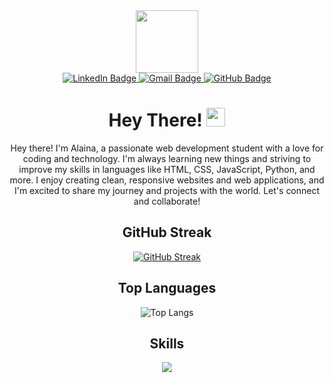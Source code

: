 <div id="header" align="center">
  <img src="https://media.giphy.com/media/M9gbBd9nbDrOTu1Mqx/giphy.gif" width="100"/>
  <div id="badges">
    <a href="https://www.linkedin.com/in/alaina-a-881023343/">
      <img src="https://img.shields.io/badge/LinkedIn-blue?style=for-the-badge&logo=linkedin&logoColor=white" alt="LinkedIn Badge"/>
    </a>
    <a href="mailto:alainaajce93@gmail.com">
      <img src="https://img.shields.io/badge/Gmail-red?style=for-the-badge&logo=gmail&logoColor=white" alt="Gmail Badge"/>
    </a>
    <a href="https://github.com/Alaina-1">
      <img src="https://img.shields.io/badge/GitHub-black?style=for-the-badge&logo=github&logoColor=white" alt="GitHub Badge"/>
    </a>
  </div>
    <h1>Hey There! <img src="https://media.giphy.com/media/hvRJCLFzcasrR4ia7z/giphy.gif" width="30px"/></h1>
  <p align="center">
    Hey there! I'm Alaina, a passionate web development student with a love for coding and technology. I'm always learning new things and striving to improve my skills in languages like HTML, CSS, JavaScript, Python, and more. I enjoy creating clean, responsive websites and web applications, and I'm excited to share my journey and projects with the world. Let's connect and collaborate!
  </p>
  <h2>GitHub Streak</h2>
  <a href="https://github-readme-streak-stats.vercel.app/?user=Alaina-1&theme=dark">
    <img src="https://github-readme-streak-stats.vercel.app/?user=Alaina-1&theme=dark" alt="GitHub Streak" />
  </a>
  <h2>Top Languages</h2>
  <img src="https://github-readme-stats.vercel.app/api/top-langs/?username=Alaina-1&layout=compact&theme=vision-friendly-dark" alt="Top Langs" />
</div>
<h2 align="center">Skills</h2>
<p align="center">
  <a href="https://skillicons.dev">
    <img src="https://skillicons.dev/icons?i=c,java,html,css,python" />
  </a>
</p>
